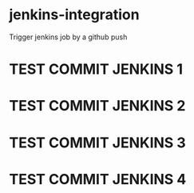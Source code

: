# jenkins-integration
Trigger jenkins job by a github push
# TEST COMMIT JENKINS 1
# TEST COMMIT JENKINS 2
# TEST COMMIT JENKINS 3
# TEST COMMIT JENKINS 4
